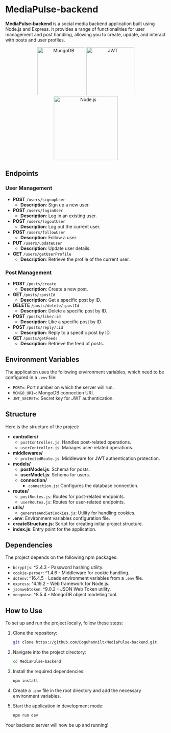 
# MediaPulse-backend

**MediaPulse-backend** is a social media backend application built using Node.js and Express. It provides a range of functionalities for user management and post handling, allowing you to create, update, and interact with posts and user profiles.

<p align="center">
  <img src="https://w7.pngwing.com/pngs/956/695/png-transparent-mongodb-original-wordmark-logo-icon.png" alt="MongoDB" width="150"/>
  <img src="https://cdn.jsdelivr.net/npm/simple-icons@v8/icons/jsonwebtokens.svg" alt="JWT" width="150"/>
  <img src="https://nodejs.org/static/images/logo.svg" alt="Node.js" width="200"/>
</p>

## Endpoints

### User Management

- **POST** `/users/signupUser`
  - **Description**: Sign up a new user.
- **POST** `/users/loginUser`
  - **Description**: Log in an existing user.
- **POST** `/users/logoutUser`
  - **Description**: Log out the current user.
- **POST** `/users/followUser`
  - **Description**: Follow a user.
- **PUT** `/users/updateUser`
  - **Description**: Update user details.
- **GET** `/users/getUserProfile`
  - **Description**: Retrieve the profile of the current user.

### Post Management

- **POST** `/posts/create`
  - **Description**: Create a new post.
- **GET** `/posts/:postId`
  - **Description**: Get a specific post by ID.
- **DELETE** `/posts/delete/:postId`
  - **Description**: Delete a specific post by ID.
- **POST** `/posts/like/:id`
  - **Description**: Like a specific post by ID.
- **POST** `/posts/reply/:id`
  - **Description**: Reply to a specific post by ID.
- **GET** `/posts/getFeeds`
  - **Description**: Retrieve the feed of posts.

## Environment Variables

The application uses the following environment variables, which need to be configured in a `.env` file:

- `PORT=`: Port number on which the server will run.
- `MONGO_URI=`: MongoDB connection URI.
- `JWT_SECRET=`: Secret key for JWT authentication.

## Structure

Here is the structure of the project:

- **controllers/**
  - `postController.js`: Handles post-related operations.
  - `userController.js`: Manages user-related operations.
- **middlewares/**
  - `protectedRoute.js`: Middleware for JWT authentication protection.
- **models/**
  - **postModel.js**: Schema for posts.
  - **userModel.js**: Schema for users.
  - **connection/**
    - `connection.js`: Configures the database connection.
- **routes/**
  - `postRoutes.js`: Routes for post-related endpoints.
  - `userRoutes.js`: Routes for user-related endpoints.
- **utils/**
  - `generateAndSetCookies.js`: Utility for handling cookies.
- **.env**: Environment variables configuration file.
- **createStructure.js**: Script for creating initial project structure.
- **index.js**: Entry point for the application.

## Dependencies

The project depends on the following npm packages:

- `bcryptjs`: ^2.4.3 - Password hashing utility.
- `cookie-parser`: ^1.4.6 - Middleware for cookie handling.
- `dotenv`: ^16.4.5 - Loads environment variables from a `.env` file.
- `express`: ^4.19.2 - Web framework for Node.js.
- `jsonwebtoken`: ^9.0.2 - JSON Web Token utility.
- `mongoose`: ^8.5.4 - MongoDB object modeling tool.

## How to Use

To set up and run the project locally, follow these steps:

1. Clone the repository:
   ```bash
   git clone https://github.com/Doguhannilt/MediaPulse-backend.git
   ```

2. Navigate into the project directory:
   ```bash
   cd MediaPulse-backend
   ```

3. Install the required dependencies:
   ```bash
   npm install
   ```

4. Create a `.env` file in the root directory and add the necessary environment variables.

5. Start the application in development mode:
   ```bash
   npm run dev
   ```

Your backend server will now be up and running!

